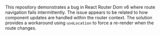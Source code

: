 This repository demonstrates a bug in React Router Dom v6 where route navigation fails intermittently.  The issue appears to be related to how component updates are handled within the router context. The solution provides a workaround using `useLocation` to force a re-render when the route changes.